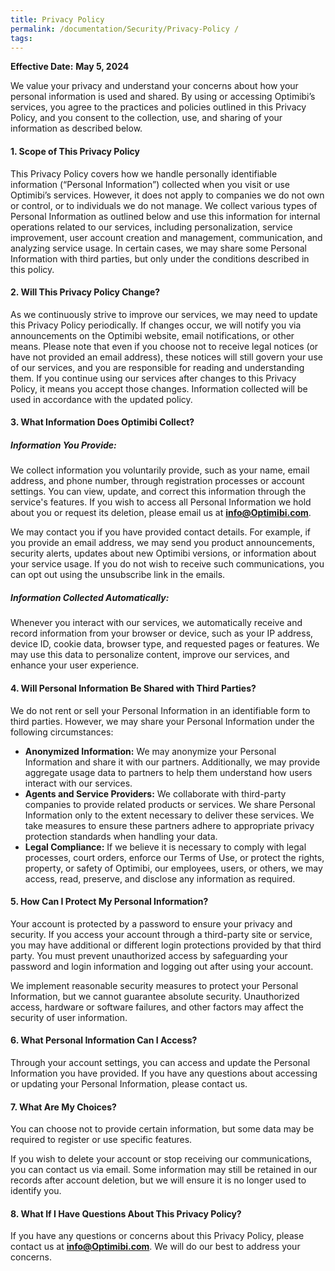 ```yaml
---
title: Privacy Policy
permalink: /documentation/Security/Privacy-Policy /
tags:
---
```


**Effective Date:** **May 5, 2024**

We value your privacy and understand your concerns about how your personal information is used and shared. By using or accessing Optimibi’s services, you agree to the practices and policies outlined in this Privacy Policy, and you consent to the collection, use, and sharing of your information as described below.

#### 1. Scope of This Privacy Policy

This Privacy Policy covers how we handle personally identifiable information (“Personal Information”) collected when you visit or use Optimibi’s services. However, it does not apply to companies we do not own or control, or to individuals we do not manage. We collect various types of Personal Information as outlined below and use this information for internal operations related to our services, including personalization, service improvement, user account creation and management, communication, and analyzing service usage. In certain cases, we may share some Personal Information with third parties, but only under the conditions described in this policy.

#### 2. Will This Privacy Policy Change?

As we continuously strive to improve our services, we may need to update this Privacy Policy periodically. If changes occur, we will notify you via announcements on the Optimibi website, email notifications, or other means. Please note that even if you choose not to receive legal notices (or have not provided an email address), these notices will still govern your use of our services, and you are responsible for reading and understanding them. If you continue using our services after changes to this Privacy Policy, it means you accept those changes. Information collected will be used in accordance with the updated policy.

#### 3. What Information Does Optimibi Collect?

##### Information You Provide:

We collect information you voluntarily provide, such as your name, email address, and phone number, through registration processes or account settings. You can view, update, and correct this information through the service's features. If you wish to access all Personal Information we hold about you or request its deletion, please email us at **info@Optimibi.com**.

We may contact you if you have provided contact details. For example, if you provide an email address, we may send you product announcements, security alerts, updates about new Optimibi versions, or information about your service usage. If you do not wish to receive such communications, you can opt out using the unsubscribe link in the emails.

##### Information Collected Automatically:

Whenever you interact with our services, we automatically receive and record information from your browser or device, such as your IP address, device ID, cookie data, browser type, and requested pages or features. We may use this data to personalize content, improve our services, and enhance your user experience.

#### 4. Will Personal Information Be Shared with Third Parties?

We do not rent or sell your Personal Information in an identifiable form to third parties. However, we may share your Personal Information under the following circumstances:

- **Anonymized Information:** We may anonymize your Personal Information and share it with our partners. Additionally, we may provide aggregate usage data to partners to help them understand how users interact with our services.
- **Agents and Service Providers:** We collaborate with third-party companies to provide related products or services. We share Personal Information only to the extent necessary to deliver these services. We take measures to ensure these partners adhere to appropriate privacy protection standards when handling your data.
- **Legal Compliance:** If we believe it is necessary to comply with legal processes, court orders, enforce our Terms of Use, or protect the rights, property, or safety of Optimibi, our employees, users, or others, we may access, read, preserve, and disclose any information as required.

#### 5. How Can I Protect My Personal Information?

Your account is protected by a password to ensure your privacy and security. If you access your account through a third-party site or service, you may have additional or different login protections provided by that third party. You must prevent unauthorized access by safeguarding your password and login information and logging out after using your account.

We implement reasonable security measures to protect your Personal Information, but we cannot guarantee absolute security. Unauthorized access, hardware or software failures, and other factors may affect the security of user information.

#### 6. What Personal Information Can I Access?

Through your account settings, you can access and update the Personal Information you have provided. If you have any questions about accessing or updating your Personal Information, please contact us.

#### 7. What Are My Choices?

You can choose not to provide certain information, but some data may be required to register or use specific features.

If you wish to delete your account or stop receiving our communications, you can contact us via email. Some information may still be retained in our records after account deletion, but we will ensure it is no longer used to identify you.

#### 8. What If I Have Questions About This Privacy Policy?

If you have any questions or concerns about this Privacy Policy, please contact us at **info@Optimibi.com**. We will do our best to address your concerns.